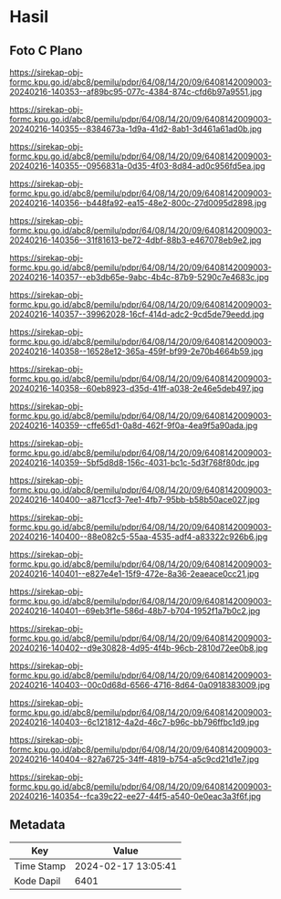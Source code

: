 # Hasil

## Foto C Plano

https://sirekap-obj-formc.kpu.go.id/abc8/pemilu/pdpr/64/08/14/20/09/6408142009003-20240216-140353--af89bc95-077c-4384-874c-cfd6b97a9551.jpg

https://sirekap-obj-formc.kpu.go.id/abc8/pemilu/pdpr/64/08/14/20/09/6408142009003-20240216-140355--8384673a-1d9a-41d2-8ab1-3d461a61ad0b.jpg

https://sirekap-obj-formc.kpu.go.id/abc8/pemilu/pdpr/64/08/14/20/09/6408142009003-20240216-140355--0956831a-0d35-4f03-8d84-ad0c956fd5ea.jpg

https://sirekap-obj-formc.kpu.go.id/abc8/pemilu/pdpr/64/08/14/20/09/6408142009003-20240216-140356--b448fa92-ea15-48e2-800c-27d0095d2898.jpg

https://sirekap-obj-formc.kpu.go.id/abc8/pemilu/pdpr/64/08/14/20/09/6408142009003-20240216-140356--31f81613-be72-4dbf-88b3-e467078eb9e2.jpg

https://sirekap-obj-formc.kpu.go.id/abc8/pemilu/pdpr/64/08/14/20/09/6408142009003-20240216-140357--eb3db65e-9abc-4b4c-87b9-5290c7e4683c.jpg

https://sirekap-obj-formc.kpu.go.id/abc8/pemilu/pdpr/64/08/14/20/09/6408142009003-20240216-140357--39962028-16cf-414d-adc2-9cd5de79eedd.jpg

https://sirekap-obj-formc.kpu.go.id/abc8/pemilu/pdpr/64/08/14/20/09/6408142009003-20240216-140358--16528e12-365a-459f-bf99-2e70b4664b59.jpg

https://sirekap-obj-formc.kpu.go.id/abc8/pemilu/pdpr/64/08/14/20/09/6408142009003-20240216-140358--60eb8923-d35d-41ff-a038-2e46e5deb497.jpg

https://sirekap-obj-formc.kpu.go.id/abc8/pemilu/pdpr/64/08/14/20/09/6408142009003-20240216-140359--cffe65d1-0a8d-462f-9f0a-4ea9f5a90ada.jpg

https://sirekap-obj-formc.kpu.go.id/abc8/pemilu/pdpr/64/08/14/20/09/6408142009003-20240216-140359--5bf5d8d8-156c-4031-bc1c-5d3f768f80dc.jpg

https://sirekap-obj-formc.kpu.go.id/abc8/pemilu/pdpr/64/08/14/20/09/6408142009003-20240216-140400--a871ccf3-7ee1-4fb7-95bb-b58b50ace027.jpg

https://sirekap-obj-formc.kpu.go.id/abc8/pemilu/pdpr/64/08/14/20/09/6408142009003-20240216-140400--88e082c5-55aa-4535-adf4-a83322c926b6.jpg

https://sirekap-obj-formc.kpu.go.id/abc8/pemilu/pdpr/64/08/14/20/09/6408142009003-20240216-140401--e827e4e1-15f9-472e-8a36-2eaeace0cc21.jpg

https://sirekap-obj-formc.kpu.go.id/abc8/pemilu/pdpr/64/08/14/20/09/6408142009003-20240216-140401--69eb3f1e-586d-48b7-b704-1952f1a7b0c2.jpg

https://sirekap-obj-formc.kpu.go.id/abc8/pemilu/pdpr/64/08/14/20/09/6408142009003-20240216-140402--d9e30828-4d95-4f4b-96cb-2810d72ee0b8.jpg

https://sirekap-obj-formc.kpu.go.id/abc8/pemilu/pdpr/64/08/14/20/09/6408142009003-20240216-140403--00c0d68d-6566-4716-8d64-0a0918383009.jpg

https://sirekap-obj-formc.kpu.go.id/abc8/pemilu/pdpr/64/08/14/20/09/6408142009003-20240216-140403--6c121812-4a2d-46c7-b96c-bb796ffbc1d9.jpg

https://sirekap-obj-formc.kpu.go.id/abc8/pemilu/pdpr/64/08/14/20/09/6408142009003-20240216-140404--827a6725-34ff-4819-b754-a5c9cd21d1e7.jpg

https://sirekap-obj-formc.kpu.go.id/abc8/pemilu/pdpr/64/08/14/20/09/6408142009003-20240216-140354--fca39c22-ee27-44f5-a540-0e0eac3a3f6f.jpg


## Metadata

| Key        | Value               |
| ---------- | ------------------- |
| Time Stamp | 2024-02-17 13:05:41 |
| Kode Dapil | 6401                |



